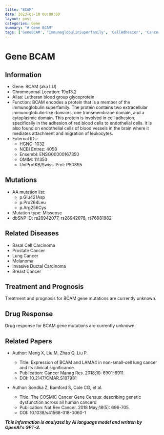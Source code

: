 ```yaml
---
title: "BCAM"
date: 2023-05-10 00:00:00
layout: post
categories: Gene
summary: "# Gene BCAM"
tags: ['GeneBCAM', 'ImmunoglobulinSuperfamily', 'CellAdhesion', 'Cancer', 'MissenseMutation', 'ClinicalSignificance', 'COSMICCancerGeneCensus', 'DrugResponse']
---
```


# Gene BCAM

## Information
- Gene: BCAM (aka LU)
- Chromosomal Location: 19q13.2
- Alias: Lutheran blood group glycoprotein
- Function: BCAM encodes a protein that is a member of the immunoglobulin superfamily. The protein contains two extracellular immunoglobulin-like domains, one transmembrane domain, and a cytoplasmic domain. This protein is involved in cell adhesion, specifically in the adhesion of red blood cells to endothelial cells. It is also found on endothelial cells of blood vessels in the brain where it mediates attachment and migration of leukocytes.
- External IDs: 
  - HGNC: 1032
  - NCBI Entrez: 4058
  - Ensembl: ENSG00000167350
  - OMIM: 111350
  - UniProtKB/Swiss-Prot: P50895

## Mutations
- AA mutation list:
  - p.Glu421Asp
  - p.Pro264Leu
  - p.Arg256Cys
- Mutation type: Missense
- dbSNP ID: rs28942077, rs28942078, rs76981982

## Related Diseases
- Basal Cell Carcinoma
- Prostate Cancer
- Lung Cancer
- Melanoma
- Invasive Ductal Carcinoma
- Breast Cancer

## Treatment and Prognosis
Treatment and prognosis for BCAM gene mutations are currently unknown.

## Drug Response
Drug response for BCAM gene mutations are currently unknown.

## Related Papers
- Author: Meng X, Liu M, Zhao Q, Liu P.
  - Title: Expression of BCAM and LAMA4 in non-small-cell lung cancer and its clinical significance.
  - Publication: Cancer Manag Res. 2018;10: 6901-6911.
  - DOI: 10.2147/CMAR.S187981

- Author: Sondka Z, Bamford S, Cole CG, et al.
  - Title: The COSMIC Cancer Gene Census: describing genetic dysfunction across all human cancers.
  - Publication: Nat Rev Cancer. 2018 May;18(5): 696-705.
  - DOI: 10.1038/s41568-018-0060-1

**_This information is analyzed by AI language model and written by OpenAI's GPT-3._**